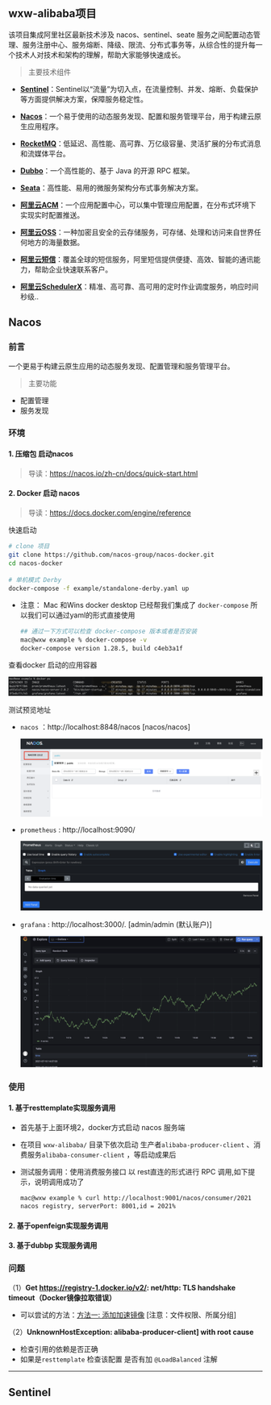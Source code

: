 ## wxw-alibaba项目

该项目集成阿里社区最新技术涉及 nacos、sentinel、seate 服务之间配置动态管理、服务注册中心、服务熔断、降级、限流、分布式事务等，从综合性的提升每一个技术人对技术和架构的理解，帮助大家能够快速成长。

> 主要技术组件

- **[Sentinel](https://github.com/alibaba/Sentinel)**：Sentinel以“流量”为切入点，在流量控制、并发、熔断、负载保护等方面提供解决方案，保障服务稳定性。

- **[Nacos](https://github.com/alibaba/Nacos)**：一个易于使用的动态服务发现、配置和服务管理平台，用于构建云原生应用程序。

- **[RocketMQ](https://rocketmq.apache.org/)**：低延迟、高性能、高可靠、万亿级容量、灵活扩展的分布式消息和流媒体平台。

- **[Dubbo](https://github.com/apache/dubbo)**：一个高性能的、基于 Java 的开源 RPC 框架。

- **[Seata](https://github.com/seata/seata)**：高性能、易用的微服务架构分布式事务解决方案。

- **[阿里云ACM](https://www.aliyun.com/product/acm)**：一个应用配置中心，可以集中管理应用配置，在分布式环境下实现实时配置推送。

- **[阿里云OSS](https://www.aliyun.com/product/oss)**：一种加密且安全的云存储服务，可存储、处理和访问来自世界任何地方的海量数据。

- **[阿里云短信](https://www.aliyun.com/product/sms)**：覆盖全球的短信服务，阿里短信提供便捷、高效、智能的通讯能力，帮助企业快速联系客户。

- **[阿里云SchedulerX](https://www.aliyun.com/aliware/schedulerx?spm=5176.10695662.784137.1.4b07363dej23L3)**：精准、高可靠、高可用的定时作业调度服务，响应时间秒级..

##  Nacos

### 前言

一个更易于构建云原生应用的动态服务发现、配置管理和服务管理平台。

> 主要功能

- 配置管理
- 服务发现

### 环境

#### 1.  压缩包 启动nacos

> 导读：https://nacos.io/zh-cn/docs/quick-start.html

#### 2. Docker 启动 nacos

> 导读：https://docs.docker.com/engine/reference

快速启动

```bash
# clone 项目
git clone https://github.com/nacos-group/nacos-docker.git
cd nacos-docker

# 单机模式 Derby 
docker-compose -f example/standalone-derby.yaml up
```

- 注意： Mac 和Wins docker desktop 已经帮我们集成了 `docker-compose` 所以我们可以通过yaml的形式直接使用

  ```bash
  ## 通过一下方式可以检查 docker-compose 版本或者是否安装
  mac@wxw example % docker-compose -v
  docker-compose version 1.28.5, build c4eb3a1f
  ```

查看docker 启动的应用容器

<img src="asserts/image-20210710151146430.png" alt="image-20210710151146430" style="zoom:50%;" /> 

测试预览地址

- `nacos` ：http://localhost:8848/nacos    [nacos/nacos]

  <img src="asserts/image-20210710150921405.png" alt="image-20210710150921405" style="zoom:50%;" /> 

- `prometheus` : http://localhost:9090/   

  <img src="asserts/image-20210710150842248.png" alt="image-20210710150842248" style="zoom:50%;" /> 

- `grafana` : http://localhost:3000/.    [admin/admin (默认账户)] 

  <img src="asserts/image-20210710150800074.png" alt="image-20210710150800074" style="zoom:50%;" /> 

### 使用

#### 1. 基于resttemplate实现服务调用

- 首先基于上面环境2，docker方式启动 nacos 服务端

- 在项目 `wxw-alibaba/` 目录下依次启动 生产者`alibaba-producer-client` 、消费服务`alibaba-consumer-client` ，等启动成果后

- 测试服务调用：使用消费服务接口 以 rest直连的形式进行 RPC 调用,如下提示，说明调用成功了

  ```bash
  mac@wxw example % curl http://localhost:9001/nacos/consumer/2021
  nacos registry, serverPort: 8001,id = 2021%
  ```

#### 2. 基于openfeign实现服务调用

#### 3. 基于dubbp 实现服务调用

### 问题

（1）**Get https://registry-1.docker.io/v2/: net/http: TLS handshake timeout（Docker镜像拉取错误）**

- 可以尝试的方法：[方法一: 添加加速镜像](https://blog.csdn.net/yyj108317/article/details/105875582/)  [注意：文件权限、所属分组]

（2）**UnknownHostException: alibaba-producer-client] with root cause** 

- 检查引用的依赖是否正确
- 如果是`resttemplate` 检查该配置 是否有加 `@LoadBalanced` 注解

---



## Sentinel



